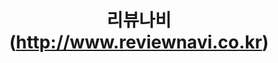 ---
layout: project
carousel1: "carousel-reviewnavi1.png"
carousel2: "carousel-reviewnavi2.png"
carousel3: "carousel-reviewnavi3.png"
tag1: "#SNS 마케팅 플랫폼"
tag2: "#PHP"
tag3: "#mdbootstrap"
title: "리뷰나비(http://www.reviewnavi.co.kr)"
regdate: "2018. 11. ~ 2019. 5."
href: "http://www.reviewnavi.co.kr"
#date:   2021-04-13 23:16:40 +0900
#categories: jekyll update
---